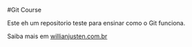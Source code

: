 #Git Course

Este eh um repositorio teste para ensinar como o Git funciona.

Saiba mais em [willianjusten.com.br](https://willianjustin.com.br)

